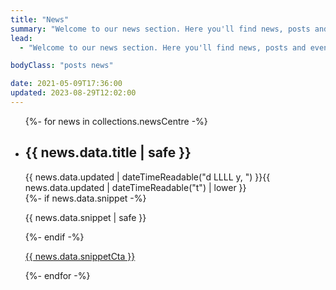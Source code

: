 ```yaml
---
title: "News"
summary: "Welcome to our news section. Here you'll find news, posts and event information relating to Boston T Party."
lead:
  - "Welcome to our news section. Here you'll find news, posts and event information relating to Boston T Party."

bodyClass: "posts news"

date: 2021-05-09T17:36:00
updated: 2023-08-29T12:02:00
---
```


<ul role="list" class="[ news__list ] [ flow ]">
{%- for news in collections.newsCentre -%}
  <li class="[ news__list-item ]">
    <article class="[ news__summary ]">
      <h2>{{ news.data.title | safe }}</h2>
      <time datetime="{{ news.data.updated | dateTime }}">{{ news.data.updated | dateTimeReadable("d LLLL y, ") }}{{ news.data.updated | dateTimeReadable("t") | lower }}</time>
      <div class="[ news__snippet ] [ flow ]">
        {%- if news.data.snippet -%}
          <p>{{ news.data.snippet | safe }}</p>
        {%- endif -%}
        <p><a href="{{ news.url }}">{{ news.data.snippetCta }}</a></p>
      </div>
    </article>
  </li>
{%- endfor -%}
</ul>
